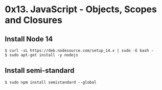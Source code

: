# 0x13. JavaScript - Objects, Scopes and Closures

## Install Node 14
```
$ curl -sL https://deb.nodesource.com/setup_14.x | sudo -E bash -
$ sudo apt-get install -y nodejs
```
## Install semi-standard
```
$ sudo npm install semistandard --global
```